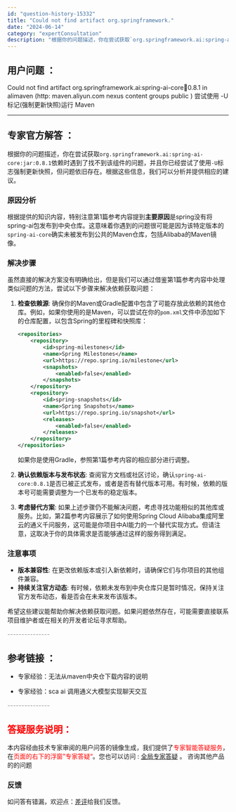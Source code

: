 ```yaml
---
id: "question-history-15332"
title: "Could not find artifact org.springframework."
date: "2024-06-14"
category: "expertConsultation"
description: "根据你的问题描述，你在尝试获取`org.springframework.ai:spring-ai-core:jar:0.8.1`依赖时遇到了找不到该组件的问题，并且你已经尝试了使用`-U`标志强制更新快照，但问题依旧存在。根据这些信息，我们可以分析并提供相应的建议。### 原因分析根据提供的知识内容"
---
```


## 用户问题 ： 
 Could not find artifact org.springframework.ai:spring-ai-core:jar:0.8.1 in alimaven (http: maven.aliyun.com nexus content groups public ) 尝试使用 -U 标记(强制更新快照)运行 Maven  

---------------
## 专家官方解答 ：

根据你的问题描述，你在尝试获取`org.springframework.ai:spring-ai-core:jar:0.8.1`依赖时遇到了找不到该组件的问题，并且你已经尝试了使用`-U`标志强制更新快照，但问题依旧存在。根据这些信息，我们可以分析并提供相应的建议。

### 原因分析
根据提供的知识内容，特别注意第1篇参考内容提到**主要原因**是spring没有将spring-ai包发布到中央仓库。这意味着你遇到的问题很可能是因为该特定版本的`spring-ai-core`确实未被发布到公共的Maven仓库，包括Alibaba的Maven镜像。

### 解决步骤
虽然直接的解决方案没有明确给出，但是我们可以通过借鉴第1篇参考内容中处理类似问题的方法，尝试以下步骤来解决依赖获取问题：

1. **检查依赖源**: 确保你的Maven或Gradle配置中包含了可能存放此依赖的其他仓库。例如，如果你使用的是Maven，可以尝试在你的`pom.xml`文件中添加如下的仓库配置，以包含Spring的里程碑和快照库：

   ```xml
   <repositories>
       <repository>
           <id>spring-milestones</id>
           <name>Spring Milestones</name>
           <url>https://repo.spring.io/milestone</url>
           <snapshots>
               <enabled>false</enabled>
           </snapshots>
       </repository>
       <repository>
           <id>spring-snapshots</id>
           <name>Spring Snapshots</name>
           <url>https://repo.spring.io/snapshot</url>
           <releases>
               <enabled>false</enabled>
           </releases>
       </repository>
   </repositories>
   ```

   如果你是使用Gradle，参照第1篇参考内容的相应部分进行调整。

2. **确认依赖版本与发布状态**: 查阅官方文档或社区讨论，确认`spring-ai-core:0.8.1`是否已被正式发布，或者是否有替代版本可用。有时候，依赖的版本号可能需要调整为一个已发布的稳定版本。

3. **考虑替代方案**: 如果上述步骤仍不能解决问题，考虑寻找功能相似的其他库或服务。比如，第2篇参考内容展示了如何使用Spring Cloud Alibaba集成阿里云的通义千问服务，这可能是你项目中AI能力的一个替代实现方式。但请注意，这取决于你的具体需求是否能够通过这样的服务得到满足。

### 注意事项
- **版本兼容性**: 在更改依赖版本或引入新依赖时，请确保它们与你项目的其他组件兼容。
- **持续关注官方动态**: 有时候，依赖未发布到中央仓库只是暂时情况，保持关注官方发布动态，看是否会在未来发布该版本。

希望这些建议能帮助你解决依赖获取问题。如果问题依然存在，可能需要直接联系项目维护者或在相关的开发者论坛寻求帮助。


<font color="#949494">---------------</font> 


## 参考链接 ：

* 专家经验：无法从maven中央仓下载内容的说明 
 
 * 专家经验：sca ai 调用通义大模型实现聊天交互 


 <font color="#949494">---------------</font> 
 


## <font color="#FF0000">答疑服务说明：</font> 

本内容经由技术专家审阅的用户问答的镜像生成，我们提供了<font color="#FF0000">专家智能答疑服务</font>，在<font color="#FF0000">页面的右下的浮窗”专家答疑“</font>。您也可以访问 : [全局专家答疑](https://answer.opensource.alibaba.com/docs/intro) 。 咨询其他产品的的问题

### 反馈
如问答有错漏，欢迎点：[差评](https://ai.nacos.io/user/feedbackByEnhancerGradePOJOID?enhancerGradePOJOId=15342)给我们反馈。
